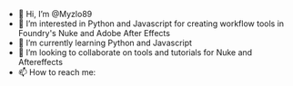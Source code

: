 - 👋 Hi, I’m @Myzlo89
- 👀 I’m interested in Python and Javascript for creating workflow tools in Foundry's Nuke and Adobe After Effects 
- 🌱 I’m currently learning Python and Javascript
- 💞️ I’m looking to collaborate on tools and tutorials for Nuke and Aftereffects
- 📫 How to reach me: 

<!---
Myzlo89/Myzlo89 is a ✨ special ✨ repository because its `README.md` (this file) appears on your GitHub profile.
You can click the Preview link to take a look at your changes.
--->
